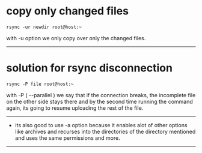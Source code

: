 # copy only changed files
```
rsync -ur newdir root@host:~
```
with -u option we only copy over only the changed files.

---

# solution for rsync disconnection
```
rsync -P file root@host:~
```
with -P ( --parallel ) we say that if the connection breaks, the incomplete file on the other side stays there and by the second time running the command again, its going to resume uploading the rest of the file.  

---
* its also good to use -a option because it enables alot of other options like archives and recurses into the directories of the directory mentioned and uses the same permissions and more.  

---
